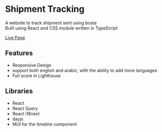 # Shipment Tracking

A website to track shipment sent using bosta    
Built using React and CSS module written in TypeScript 

[Live Page](https://soul-remix.github.io/shipment-tracking-bosta/)

## Features
- Responsive Design
- support both english and arabic, with the ability to add more languages
- Full score in Lighthouse

## Libraries
- React
- React Query
- React i18next
- dayjs
- MUI for the timeline component
